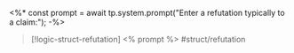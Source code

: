 <%* const prompt = await tp.system.prompt("Enter a refutation typically to a claim:"); -%>
>[!logic-struct-refutation]  <% prompt %> #struct/refutation
